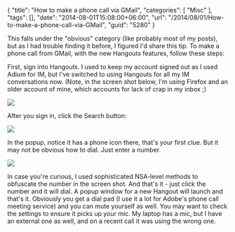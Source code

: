 {
	"title": "How to make a phone call via GMail",
	"categories": [
		"Misc"
	],
	"tags": [],
	"date": "2014-08-01T15:08:00+06:00",
	"url": "/2014/08/01/How-to-make-a-phone-call-via-GMail",
	"guid": "5280"
}

<p>
This falls under the "obvious" category (like probably most of my posts), but as I had trouble finding it before, I figured I'd share this tip. To make a phone call from GMail, with the new Hangouts features, follow these steps:
</p>
<!--more-->
<p>
First, sign into Hangouts. I used to keep my account signed out as I used Adium for IM, but I've switched to using Hangouts for all my IM conversations now. (Note, in the screen shot below, I'm using Firefox and an older account of mine, which accounts for lack of crap in my inbox ;)
</p>

<p>
<img src="http://www.raymondcamden.com/images/ss15.png" />
</p>

<p>
After you sign in, click the Search button:
</p>

<p>
<img src="http://www.raymondcamden.com/images/ss24.png" />
</p>

<p>
In the popup, notice it has a phone icon there, that's your first clue. But it may not be obvious how to dial. Just enter a number.
</p>

<p>
<img src="http://www.raymondcamden.com/images/ss33.png" />
</p>

<p>
In case you're curious, I used sophisticated NSA-level methods to obfuscate the number in the screen shot. And that's it - just click the number and it will dial. A popup window for a new Hangout will launch and that's it. Obviously you get a dial pad (I use it a lot for Adobe's phone call meeting service) and you can mute yourself as well. You may want to check the settings to ensure it picks up your mic. My laptop has a mic, but I have an external one as well, and on a recent call it was using the wrong one.
</p>